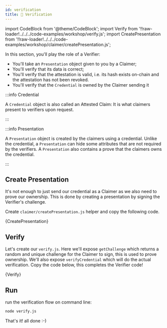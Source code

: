 ```yaml
---
id: verification
title: 🤝 Verification
---
```


import CodeBlock from '@theme/CodeBlock';
import Verify from '!!raw-loader!../../../code-examples/workshop/verify.js';
import CreatePresentation from '!!raw-loader!../../../code-examples/workshop/claimer/createPresentation.js';

In this section, you'll play the role of a <span class="label-role verifier">Verifier</span>:

- You'll take an `Presentation` object given to you by a <span class="label-role claimer">Claimer</span>;
- You'll verify that its data is correct;
- You'll verify that the attestation is valid, i.e. its hash exists on-chain and the attestation has not been revoked.
- You'll verify that the `Credential` is owned by the <span class="label-role claimer">Claimer</span> sending it

:::info Credential

A `Credential` object is also called an Attested Claim: It is what <span class="label-role claimer">claimers</span> present to <span class="label-role verifier">verifiers</span> upon request.

:::

:::info Presentation

A `Presentation` object is created by the <span class="label-role claimer">claimers</span> using a credential.
Unlike the credential, a `Presentation` can hide some attributes that are not required by the <span class="label-role verifier">verifiers</span>.
A `Presentation` also contains a prove that the <span class="label-role claimer">claimers</span> owns the credential.

:::

## Create Presentation

It's not enough to just send our credential as a <span class="label-role claimer">Claimer</span> as we also need to prove our ownership.
This is done by creating a presentation by signing the <span class="label-role verifier">Verifier</span>'s challenge.

Create `claimer/createPresentation.js` helper and copy the following code.

<CodeBlock className="language-js" title="claimer/createPresentation.js">
  {CreatePresentation}
</CodeBlock>

## Verify

Let's create our `verify.js`. Here we'll expose `getChallenge` which returns a random and unique
challenge for the <span class="label-role claimer">Claimer</span> to sign, this is used to prove ownership.
We'll also expose `verifyCredential` which will do the actual verification.
Copy the code below, this completes the <span class="label-role verifier">Verifier</span> code!

<CodeBlock className="language-js" title="verify.js">
  {Verify}
</CodeBlock>

## Run

run the verification flow on command line:

```bash
node verify.js
```

That's it! all done :-)
